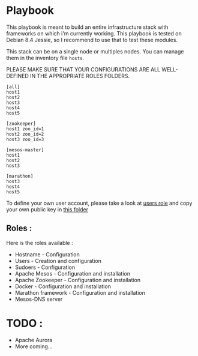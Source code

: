 # Playbook<a id="sec-1" name="sec-1"></a>

This playbook is meant to build an entire infrastructure stack with
frameworks on which i'm currently working.
This playbook is tested on Debian 8.4 Jessie, so I recommend to use that to test these modules.

This stack can be on a single node or multiples nodes. You can manage them in the inventory
file ``hosts``.

PLEASE MAKE SURE THAT YOUR CONFIGURATIONS ARE ALL WELL-DEFINED IN THE
APPROPRIATE ROLES FOLDERS.

    [all]
    host1
    host2
    host3
    host4
    host5
    
    [zookeeper]
    host1 zoo_id=1
    host2 zoo_id=2
    host3 zoo_id=3
    
    [mesos-master]
    host1
    host2
    host3
    
    [marathon]
    host3
    host4
    host5


To define your own user account, please take a look at [users role](roles/users/vars/main.yml)
and copy your own public key in [this folder](roles/users/files)

## Roles :<a id="sec-1-2" name="sec-1-2"></a>

Here is the roles available :
-   Hostname - Configuration
-   Users - Creation and configuration
-   Sudoers - Configuration
-   Apache Mesos - Configuration and installation
-   Apache Zookeeper - Configuration and installation
-   Docker - Configuration and installation
-   Marathon framework - Configuration and installation
-   Mesos-DNS server

# TODO :<a id="sec-2" name="sec-2"></a>

-   Apache Aurora
-   More coming...
